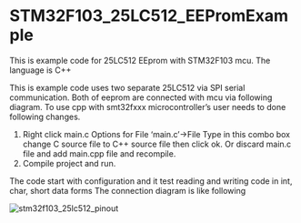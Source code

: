 # STM32F103_25LC512_EEPromExample
This is example code for 25LC512 EEprom  with STM32F103 mcu. The language is C++

This is example code uses two separate 25LC512 via SPI serial communication. Both of eeprom are connected with mcu via following diagram. To use cpp with smt32fxxx microcontroller’s user needs to done following changes.

1)	Right click main.c Options for File ‘main.c’->File Type in this combo box change C source file to C++ source file then click ok. Or discard main.c file and add main.cpp file and recompile.
2)	Compile project and run.


The code start with configuration and it test reading and writing code in int, char, short data forms 
The connection diagram is like following  

![stm32f103_25lc512_pinout](https://user-images.githubusercontent.com/21033733/48670628-8c041900-eb2b-11e8-9659-03638cc9162f.png)
